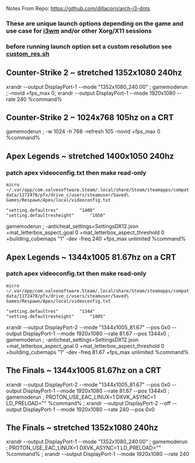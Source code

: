 Notes From Repo: https://github.com/dillacorn/arch-i3-dots

### These are unique launch options depending on the game and use case for [i3wm](https://github.com/i3/i3) and/or other Xorg/X11 sessions

### before running launch option set a custom resolution see [custom_res.sh](https://github.com/dillacorn/arch-i3-dots/blob/main/config/i3/custom_res.sh)

## Counter-Strike 2 ~ stretched 1352x1080 240hz
xrandr --output DisplayPort-1 --mode "1352x1080_240.00" ; gamemoderun ; -novid +fps_max 0; xrandr --output DisplayPort-1 --mode 1920x1080 --rate 240 %command%

## Counter-Strike 2 ~ 1024x768 105hz on a CRT
gamemoderun ; -w 1024 -h 768 -refresh 105 -novid +fps_max 0 %command%

## Apex Legends ~ stretched 1400x1050 240hz
### patch apex videoconfig.txt then make read-only

`micro ~/.var/app/com.valvesoftware.Steam/.local/share/Steam/steamapps/compatdata/1172470/pfx/drive_c/users/steamuser/Saved\ Games/Respawn/Apex/local/videoconfig.txt`

	"setting.defaultres"		"1400"
	"setting.defaultresheight"		"1050"

gamemoderun ; -anticheat_settings=SettingsDX12.json +mat_letterbox_aspect_goal 0 +mat_letterbox_aspect_threshold 0 +building_cubemaps "1" -dev -freq 240 +fps_max unlimited %command%

## Apex Legends ~ 1344x1005 81.67hz on a CRT
### patch apex videoconfig.txt then make read-only

`micro ~/.var/app/com.valvesoftware.Steam/.local/share/Steam/steamapps/compatdata/1172470/pfx/drive_c/users/steamuser/Saved\ Games/Respawn/Apex/local/videoconfig.txt`

	"setting.defaultres"		"1344"
	"setting.defaultresheight"		"1005"

xrandr --output DisplayPort-2 --mode "1344x1005_81.67" --pos 0x0 --output DisplayPort-1 --mode 1920x1080 --rate 81.67 --pos 1344x0 ; gamemoderun ; -anticheat_settings=SettingsDX12.json +mat_letterbox_aspect_goal 0 +mat_letterbox_aspect_threshold 0 +building_cubemaps "1" -dev -freq 81.67 +fps_max unlimited %command%

## The Finals ~ 1344x1005 81.67hz on a CRT
xrandr --output DisplayPort-2 --mode "1344x1005_81.67" --pos 0x0 --output DisplayPort-1 --mode 1920x1080 --rate 81.67 --pos 1344x0 ; gamemoderun ; PROTON_USE_EAC_LINUX=1 DXVK_ASYNC=1 LD_PRELOAD="" %command% ; xrandr --output DisplayPort-2 --off --output DisplayPort-1 --mode 1920x1080 --rate 240 --pos 0x0

## The Finals ~ stretched 1352x1080 240hz
xrandr --output DisplayPort-1 --mode "1352x1080_240.00" ; gamemoderun ; PROTON_USE_EAC_LINUX=1 DXVK_ASYNC=1 LD_PRELOAD="" %command% ; xrandr --output DisplayPort-1 --mode 1920x1080 --rate 240

